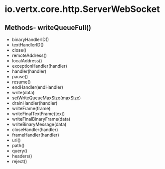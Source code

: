 # io.vertx.core.http.ServerWebSocket
## Methods- writeQueueFull()
- binaryHandlerID()
- textHandlerID()
- close()
- remoteAddress()
- localAddress()
- exceptionHandler(handler)
- handler(handler)
- pause()
- resume()
- endHandler(endHandler)
- write(data)
- setWriteQueueMaxSize(maxSize)
- drainHandler(handler)
- writeFrame(frame)
- writeFinalTextFrame(text)
- writeFinalBinaryFrame(data)
- writeBinaryMessage(data)
- closeHandler(handler)
- frameHandler(handler)
- uri()
- path()
- query()
- headers()
- reject()
